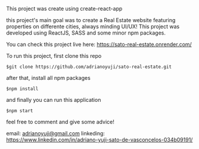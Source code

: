 This project was create using create-react-app

this project's main goal was to create a Real Estate website featuring properties on differente cities, always minding UI/UX!
This project was developed using ReactJS, SASS and some minor npm packages.

You can check this project live here: https://sato-real-estate.onrender.com/

To run this project, first clone this repo
```
$git clone https://github.com/adrianoyuji/sato-real-estate.git
```
after that, install all npm packages
```
$npm install
```
and finally you can run this application
```
$npm start
```
feel free to comment and give some advice!

email: adrianoyuji@gmail.com
linkeding: https://www.linkedin.com/in/adriano-yuji-sato-de-vasconcelos-034b09191/
